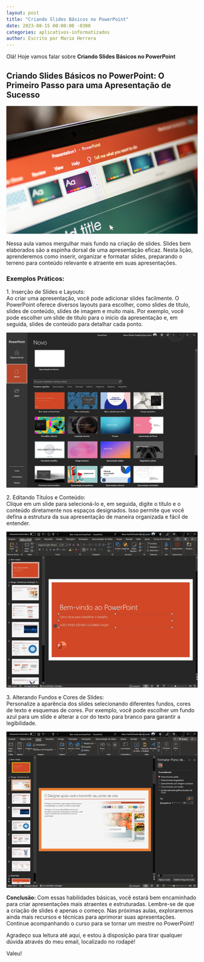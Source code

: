 ```yaml
---
layout: post
title: "Criando Slides Básicos no PowerPoint"
date: 2023-08-15 00:00:00 -0300
categories: aplicativos-informatizados
author: Escrito por Mario Herrera
---
```


Olá! Hoje vamos falar sobre **Criando Slides Básicos no PowerPoint**

## Criando Slides Básicos no PowerPoint: O Primeiro Passo para uma Apresentação de Sucesso


![](https://github.com/mariopuebla17/blog/blob/main/_images/20230814/microsoft-power-point.jpg?raw=true)

Nessa aula vamos mergulhar mais fundo na criação de slides. Slides bem elaborados são a espinha dorsal de uma apresentação eficaz. Nesta lição, aprenderemos como inserir, organizar e formatar slides, preparando o terreno para conteúdo relevante e atraente em suas apresentações.

### Exemplos Práticos:

1\. Inserção de Slides e Layouts:  
Ao criar uma apresentação, você pode adicionar slides facilmente. O PowerPoint oferece diversos layouts para escolher, como slides de título, slides de conteúdo, slides de imagem e muito mais. Por exemplo, você pode escolher um slide de título para o início da apresentação e, em seguida, slides de conteúdo para detalhar cada ponto.

![](https://github.com/mariopuebla17/blog/blob/main/_images/20230815/pp1.jpg?raw=true)

2\. Editando Títulos e Conteúdo:  
Clique em um slide para selecioná-lo e, em seguida, digite o título e o conteúdo diretamente nos espaços designados. Isso permite que você defina a estrutura da sua apresentação de maneira organizada e fácil de entender.

![](https://github.com/mariopuebla17/blog/blob/main/_images/20230815/pp2.jpg?raw=true)

3\. Alterando Fundos e Cores de Slides:  
Personalize a aparência dos slides selecionando diferentes fundos, cores de texto e esquemas de cores. Por exemplo, você pode escolher um fundo azul para um slide e alterar a cor do texto para branco para garantir a legibilidade.

![](https://github.com/mariopuebla17/blog/blob/main/_images/20230815/pp3.jpg?raw=true)  


**Conclusão:** Com essas habilidades básicas, você estará bem encaminhado para criar apresentações mais atraentes e estruturadas. Lembre-se de que a criação de slides é apenas o começo. Nas próximas aulas, exploraremos ainda mais recursos e técnicas para aprimorar suas apresentações. Continue acompanhando o curso para se tornar um mestre no PowerPoint!

Agradeço sua leitura até aqui, e estou à disposição para tirar qualquer dúvida através do meu email, localizado no rodapé!

Valeu!